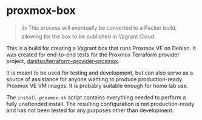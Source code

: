 # proxmox-box

> :+1: This process will eventually be converted to a Packer build, allowing for the box to be published in Vagrant Cloud.

This is a build for creating a Vagrant box that runs Proxmox VE on Debian.
It was created for end-to-end tests for the Proxmox Terraform provider project,
[danitso/terraform-provider-proxmox](https://github.com/danitso/terraform-provider-proxmox).

It is meant to be used for testing and development, but can also serve
as a source of assistance for anyone wanting to produce production-ready
Proxmox VE VM images. It is probably suitable enough for home lab use.

The `install-proxmox.sh` script contains everything needed to perform a
fully unattended install. The resulting configuration is not production-ready
and has not been tested for any purposes other than development.